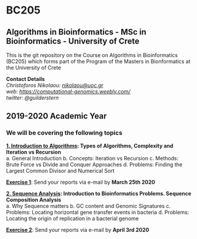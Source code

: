 # BC205
## Algorithms in Bioinformatics - MSc in Bioinformatics - University of Crete

This is the git repository on the Course on Algorithms in Bioinformatics (BC205) which forms part of the Program of the Masters in Bionformatics at the University of Crete

**Contact Details**  
*Christoforos Nikolaou: nikolaou@uoc.gr*  
*web: https://computational-genomics.weebly.com/*  
*twitter: @guilderstern*  

## 2019-2020 Academic Year
### We will be covering the following topics  

**[1. Introduction to Algorithms](https://github.com/christoforos-nikolaou/BC205/blob/master/I.Introduction_2020.md): Types of Algorithms, Complexity and Iteration vs Recursion**  
  a. General Introduction
  b. Concepts: Iteration vs Recursion
  c. Methods: Brute Force vs Divide and Conquer Approaches
  d. Problems: Finding the Largest Common Divisor and Numerical Sort  

**[Exercise 1](https://github.com/christoforos-nikolaou/BC205/blob/master/Exercise_1.md)**:
  Send your reports via e-mail by **March 25th 2020**
  
  **[2. Sequence Analysis](https://github.com/christoforos-nikolaou/BC205/blob/master/II.Sequence_Analysis_2020.md): Introduction to Bioinformatics Problems. Sequence Composition Analysis**  
  a. Why Sequence matters
  b. GC content and Genomic Signatures
  c. Problems: Locating horizontal gene transfer events in bacteria
  d. Problems: Locating the origin of replication in a bacterial genome
  
 **[Exercise 2](https://github.com/christoforos-nikolaou/BC205/blob/master/Exercise_2.md)**:
  Send your reports via e-mail by **April 3rd 2020**
